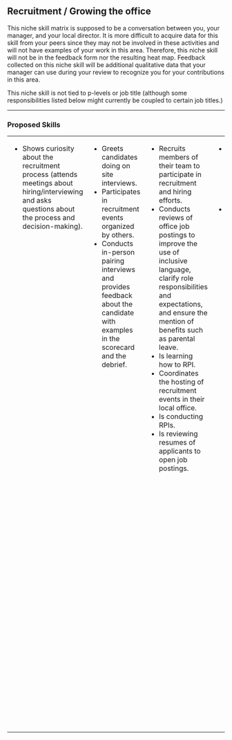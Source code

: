 ## Recruitment / Growing the office

This niche skill matrix is supposed to be a conversation between you,
your manager, and your local director. It is more difficult to acquire data for
this skill from your peers since they may not be involved in these activities and will not
have examples of your work in this area. Therefore, this niche skill will not be
in the feedback form nor the resulting heat map. Feedback collected on this niche
skill will be additional qualitative data that your manager can use during your
review to recognize you for your contributions in this area.

This niche skill is not tied to p-levels or job title (although some responsibilities
listed below might currently be coupled to certain job titles.)


---
### Proposed Skills

<table>
<tbody>
<tr>
<td valign="top">
<ul>
  <li>Shows curiosity about the recruitment process (attends meetings about hiring/interviewing and asks questions about the process and decision-making).</li>
</ul>
</td><td valign="top">
<ul>
  <li>Greets candidates doing on site interviews.</li>
  <li>Participates in recruitment events organized by others.</li>
  <li>Conducts in-person pairing interviews and provides feedback about the candidate with examples in the scorecard and the debrief.</li>
</ul>
</td><td valign="top">
<ul>
  <li>Recruits members of their team to participate in recruitment and hiring efforts.</li>
  <li>Conducts reviews of office job postings to improve the use of inclusive language, clarify role responsibilities and expectations, and ensure the mention of benefits such as parental leave.</li>
  <li>Is learning how to RPI.</li>
  <li>Coordinates the hosting of recruitment events in their local office.</li>
  <li>Is conducting RPIs.</li>
  <li>Is reviewing resumes of applicants to open job postings.</li>
</ul>
</td><td valign="top">
<ul>
  <li>Coordinates recruitment efforts with timelines, goals, active items and owners, and retrospectives.</li>
  <li>Can run a cost-benefit analysis on proposed recruitment events/strategies before selecting which to move forward with given budget constraints.</li>
</ul>
</td><td valign="top">
<ul>
  <li>Has knowledge of the office’s composition and can select interviewers with different perspectives and experiences to provide a more whole picture of an interview candidate.</li>
  <li>Ensures their team is aligned on the specific competencies for the role.</li>
  <li>Coaches Pivots on how to conduct RPIs.</li>
  <li>Improves the resume review and/or interview process by leveraging unconscious bias training.</li>
  <li>Facilitates decision-making in debriefs after an interview when there is opposing or ambiguous feedback.</li>
  <li>Is a source of guidance across Pivotal on how to grow an office and improve the diversity of the hiring pipeline.</li>
  <li>Coaches Pivots to identify candidates during resume review with relevant experience and education to fill the role they are applying to.</li>
</ul>
</td>
</tbody></table>
